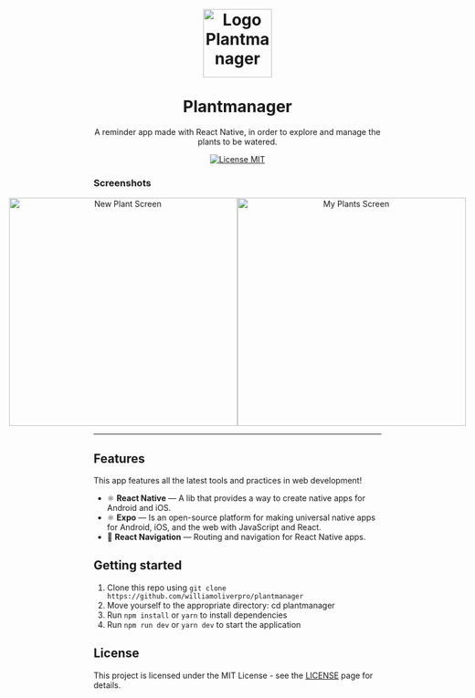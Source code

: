 
<h1 align="center">
<br>
  <img src="https://github.com/williamoliverpro/screenshots/blob/main/plantmanager/logo.png" alt="Logo Plantmanager" width="120">
<br>
<br>
Plantmanager
</h1>

<p align="center">A reminder app made with React Native, in order to explore and manage the plants to be watered.</p>

<p align="center">
  <a href="https://opensource.org/licenses/MIT">
    <img src="https://img.shields.io/badge/License-MIT-blue.svg" alt="License MIT">
  </a>
</p>

[//]: # (Add your gifs/images here:)

### Screenshots

<p align="center" style="display: flex; align-items: flex-start; justify-content: center;">
  <img alt="New Plant Screen" title=plant_screen" src="https://github.com/williamoliverpro/screenshots/blob/main/plantmanager/newplant.jpg" width="400px">

  <img alt="My Plants Screen" title="my_plants" src="https://github.com/williamoliverpro/screenshots/blob/main/plantmanager/myplants.jpg" width="400px">
</p>

<hr />

## Features
[//]: # (Add the features of your project here:)
This app features all the latest tools and practices in web development!

- ⚛️ **React Native** — A lib that provides a way to create native apps for Android and iOS.
- ⚛️ **Expo** — Is an open-source platform for making universal native apps for Android, iOS, and the web with JavaScript and React.
- 🧭 **React Navigation** — Routing and navigation for React Native apps.

## Getting started

1. Clone this repo using ```git clone https://github.com/williamoliverpro/plantmanager```<br/>
2. Move yourself to the appropriate directory: cd plantmanager<br/>
3. Run ```npm install``` or ```yarn``` to install dependencies
4. Run ```npm run dev``` or ```yarn dev``` to start the application


## License

This project is licensed under the MIT License - see the [LICENSE](https://opensource.org/licenses/MIT) page for details.
